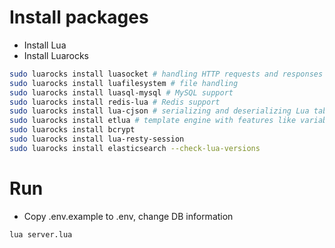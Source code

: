 # Install packages
- Install Lua
- Install Luarocks
```bash
sudo luarocks install luasocket # handling HTTP requests and responses
sudo luarocks install luafilesystem # file handling
sudo luarocks install luasql-mysql # MySQL support
sudo luarocks install redis-lua # Redis support
sudo luarocks install lua-cjson # serializing and deserializing Lua tables to/from JSON
sudo luarocks install etlua # template engine with features like variable interpolation, loops, conditionals, and more
sudo luarocks install bcrypt
sudo luarocks install lua-resty-session
sudo luarocks install elasticsearch --check-lua-versions
```
# Run
- Copy .env.example to .env, change DB information
```bash
lua server.lua
```